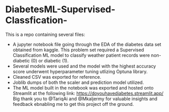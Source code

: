 # DiabetesML-Supervised-Classfication-
This is a repo containing several files:
 * A jupyter notebook file going through the EDA of the diabetes data set obtained from kaggle. This problem set required a Supervised Classification ML model to classify weather patient records were non-diabetic (0) or diabetic (1).
 * Several models were used and the model with the highest accuracy score underwent hyperparameter tuning utlizing Optuna library.
 * Cleaned CSV was exported for reference.
 * Joblib dumps of both the scaler and prediction model utilized.
 * The ML model built in the notebook was exported and hosted onto Streamlit at the following link:
   https://doyouhavediabetes.streamlit.app/
Big thank you to @TariqAi and @Mkaljermy for valuable insights and feedback ebnabling me to get this project off the ground. 
